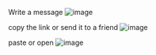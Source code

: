 Write a message
![image](https://user-images.githubusercontent.com/65309085/150649120-06ebea8b-dc2e-4181-a0ab-f6a17ec225e0.png)

copy the link or send it to a friend
![image](https://user-images.githubusercontent.com/65309085/150649126-223ef55a-ed48-4670-bf56-0648a9bd6e9f.png)

paste or open 
![image](https://user-images.githubusercontent.com/65309085/150649133-27a9090d-9a5e-47ed-9460-df00770f83a4.png)
